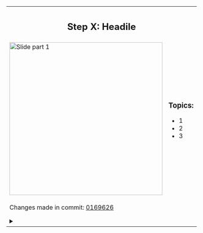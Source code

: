 <table>
<tr>
<th colspan="2">
<h2>Step X: Headile</h2>
</th>
</tr>
<tr>
  <td>
    <a href="https://joachimhs.github.io/svelteAlbumJZ23/part1_slides.html" target="_blank">
        <img alt="Slide part 1" width="400" src="https://joachimhs.github.io/svelteAlbumJZ23/images/part1_cover.jpg">
    </a>
</td>
<td>

### Topics:

- 1
- 2
- 3

</td>
</tr>
<tr>
<td colspan="2">

Changes made in commit: [0169626](https://github.com/joachimhs/svelteAlbumJZ23/commit/0169626072b0d148e6dba679ba15c1ad06b5fb9a)

<details>
  <summary></summary>

```diff
```
</details>

</td>
</tr>
</table>
